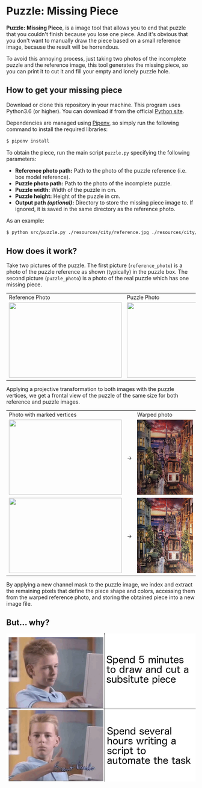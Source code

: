# Puzzle: Missing Piece

**Puzzle: Missing Piece**, is a image tool that allows you to end that puzzle that you couldn't finish because you lose one piece.
And it's obvious that you don't want to manually draw the piece based on a small reference image, because the result will be horrendous.

To avoid this annoying process, just taking two photos of the incomplete puzzle and the reference image, this tool generates the missing piece,
so you can print it to cut it and fill your empty and lonely puzzle hole. 

## How to get your missing piece

Download or clone this repository in your machine. This program uses Python3.6 (or higher). You can download if from the official [Python site](https://www.python.org/downloads/).

Dependencies are managed using [Pipenv](https://github.com/pypa/pipenv), so simply run the following command to install the required libraries:

```bash
$ pipenv install
```

To obtain the piece, run the main script `puzzle.py` specifying the following parameters:

- **Reference photo path:** Path to the photo of the puzzle reference (i.e. box model reference).
- **Puzzle photo path:** Path to the photo of the incomplete puzzle.
- **Puzzle width:** Width of the puzzle in cm. 
- **Puzzle height:** Height of the puzzle in cm.
- **Output path _(optional)_:** Directory to store the missing piece image to. If ignored, it is saved in the same directory as the reference photo.

As an example:

```bash
$ python src/puzzle.py ./resources/city/reference.jpg ./resources/city/puzzle.jpg 118.4 84.5
```

## How does it work?

Take two pictures of the puzzle.
The first picture (`reference_photo`) is a photo of the puzzle reference as shown (typically) in the puzzle box.
The second picture (`puzzle_photo`) is a photo of the real puzzle which has one missing piece.

<table>
  <tr>
    <td>Reference Photo</td>
    <td>Puzzle Photo</td>      
  </tr>
  <tr>
    <td><img src="resources/city/model.jpg" width="300" height="200"></td>
    <td><img src="resources/city/puzzle.jpg" width="300" height="200"></td>
  </tr>
 </table>

Applying a projective transformation to both images with the puzzle vertices,
we get a frontal view of the puzzle of the same size for both reference and puzzle images.

<table>
  <tr>
    <td>Photo with marked vertices</td>
    <td></td>
    <td>Warped photo</td>
  </tr>
  <tr>
    <td><img src="resources/city/model_points.jpg" width="300" height="200"></td>
    <td>&#8594;</td>
    <td><img src="resources/city/model_warped.jpg" width="300" height="200"></td>
  </tr>
  <tr>
    <td><img src="resources/city/puzzle_points.jpg" width="300" height="200"></td>
    <td>&#8594;</td>
    <td><img src="resources/city/puzzle_warped.jpg" width="300" height="200"></td>
  </tr>
 </table>

By applying a new channel mask to the puzzle image, we index and extract the remaining pixels that define the piece
shape and colors, accessing them from the warped reference photo, and storing the obtained piece into a new image file.

## But... why?

![BrentRamboDrakeMeme](docs/brent_rambo.png)   